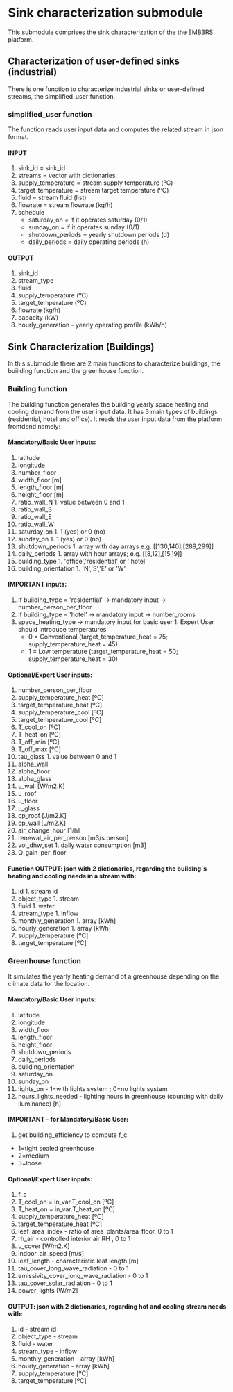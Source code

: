# Sink characterization submodule

This submodule comprises the sink characterization of the the EMB3RS platform.

## Characterization of user-defined sinks (industrial)

There is one function to characterize industrial sinks or user-defined streams, the simplified_user function.

### simplified_user function

The function reads user input data and computes the related stream in json format.

#### INPUT
1. sink_id = sink_id
1. streams = vector with dictionaries
1. supply_temperature = stream supply temperature (ºC)
1. target_temperature = stream target temperature (ºC)
1. fluid = stream fluid (list)
1. flowrate = stream flowrate (kg/h)
1. schedule
    - saturday_on = if it operates saturday (0/1)
    - sunday_on = if it operates sunday (0/1)
    - shutdown_periods = yearly shutdown periods (d)
    - daily_periods = daily operating periods (h)

#### OUTPUT
1. sink_id
1. stream_type
1. fluid
1. supply_temperature (ºC)
1. target_temperature (ºC)
1. flowrate (kg/h)
1. capacity (kW)
1. hourly_generation - yearly operating profile (kWh/h)


## Sink Characterization (Buildings)

In this submodule there are 2 main functions to characterize buildings, the buiilding function and the greenhouse function.

### Building function

The building function generates the building yearly space heating and cooling demand from the user input data. It has 3 main types of buildings (residential, hotel and office).
It reads the user input data from the platform frontdend namely:

#### Mandatory/Basic User inputs:
1. latitude
1. longitude
1. number_floor
1. width_floor [m]
1. length_floor [m]
1. height_floor [m]
1. ratio_wall_N 1. value between  0 and 1
1. ratio_wall_S
1. ratio_wall_E
1. ratio_wall_W
1. saturday_on 1. 1 (yes)  or 0 (no)
1. sunday_on 1. 1 (yes)  or 0 (no)
1. shutdown_periods 1. array with day arrays e.g. [[130,140],[289,299]]
1. daily_periods 1. array with hour arrays; e.g. [[8,12],[15,19]]
1. building_type 1. 'office','residential' or ' hotel'
1. building_orientation 1. 'N','S','E' or 'W'

#### IMPORTANT inputs:
1. if  building_type = 'residential' -> mandatory input -> number_person_per_floor
1. if  building_type = 'hotel' -> mandatory input -> number_rooms
1. space_heating_type -> mandatory input for basic user 1. Expert User should introduce temperatures
    - 0 = Conventional (target_temperature_heat = 75; supply_temperature_heat = 45)
    - 1 = Low temperature (target_temperature_heat = 50; supply_temperature_heat = 30)

#### Optional/Expert User inputs:
1. number_person_per_floor
1. supply_temperature_heat [ºC]
1. target_temperature_heat [ºC]
1. supply_temperature_cool [ºC]
1. target_temperature_cool [ºC]
1. T_cool_on [ºC]
1. T_heat_on [ºC]
1. T_off_min [ºC]
1. T_off_max [ºC]
1. tau_glass 1. value between  0 and 1
1. alpha_wall
1. alpha_floor
1. alpha_glass
1. u_wall [W/m2.K]
1. u_roof
1. u_floor
1. u_glass
1. cp_roof [J/m2.K]
1. cp_wall [J/m2.K]
1. air_change_hour [1/h]
1. renewal_air_per_person  [m3/s.person]
1. vol_dhw_set 1. daily water consumption [m3]
1. Q_gain_per_floor


#### Function OUTPUT: json with 2 dictionaries, regarding the building´s heating and cooling needs in a stream with:
1. id 1. stream id
1. object_type 1. stream
1. fluid 1. water
1. stream_type 1. inflow
1. monthly_generation 1. array [kWh]
1. hourly_generation 1. array [kWh]
1. supply_temperature [ºC]
1. target_temperature [ºC]

### Greenhouse function

It simulates the yearly heating demand of a greenhouse depending on the climate data for the location.

#### Mandatory/Basic User inputs:
1. latitude
1. longitude
1. width_floor
1. length_floor
1. height_floor
1. shutdown_periods
1. daily_periods
1. building_orientation
1. saturday_on
1. sunday_on
1. lights_on - 1=with lights system ; 0=no lights system
1. hours_lights_needed - lighting hours in greenhouse (counting with daily iluminance) [h]

#### IMPORTANT - for Mandatory/Basic User:
1.  get  building_efficiency to compute f_c
- 1=tight sealed greenhouse
- 2=medium
- 3=loose

#### Optional/Expert User inputs:
1. f_c
1. T_cool_on = in_var.T_cool_on  [ºC]
1. T_heat_on = in_var.T_heat_on  [ºC]
1. supply_temperature_heat [ºC]
1. target_temperature_heat [ºC]
1. leaf_area_index - ratio of area_plants/area_floor, 0 to 1
1. rh_air - controlled interior air RH , 0 to 1
1. u_cover [W/m2.K]
1. indoor_air_speed [m/s]
1. leaf_length - characteristic leaf length [m]
1. tau_cover_long_wave_radiation - 0 to 1
1. emissivity_cover_long_wave_radiation - 0 to 1
1. tau_cover_solar_radiation - 0 to 1
1. power_lights [W/m2]

#### OUTPUT: json with 2 dictionaries, regarding hot and cooling stream needs with:
1. id - stream id
1. object_type - stream
1. fluid - water
1. stream_type - inflow
1. monthly_generation - array [kWh]
1. hourly_generation - array [kWh]
1. supply_temperature [ºC]
1. target_temperature [ºC]
